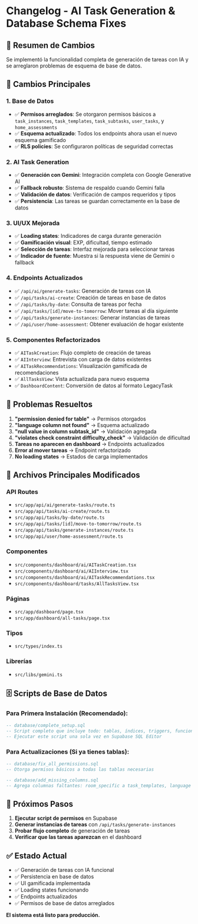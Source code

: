 # Changelog - AI Task Generation & Database Schema Fixes

## 🎯 **Resumen de Cambios**

Se implementó la funcionalidad completa de generación de tareas con IA y se arreglaron problemas de esquema de base de datos.

## 🔧 **Cambios Principales**

### **1. Base de Datos**

- ✅ **Permisos arreglados**: Se otorgaron permisos básicos a `task_instances`, `task_templates`, `task_subtasks`, `user_tasks`, y `home_assessments`
- ✅ **Esquema actualizado**: Todos los endpoints ahora usan el nuevo esquema gamificado
- ✅ **RLS policies**: Se configuraron políticas de seguridad correctas

### **2. AI Task Generation**

- ✅ **Generación con Gemini**: Integración completa con Google Generative AI
- ✅ **Fallback robusto**: Sistema de respaldo cuando Gemini falla
- ✅ **Validación de datos**: Verificación de campos requeridos y tipos
- ✅ **Persistencia**: Las tareas se guardan correctamente en la base de datos

### **3. UI/UX Mejorada**

- ✅ **Loading states**: Indicadores de carga durante generación
- ✅ **Gamificación visual**: EXP, dificultad, tiempo estimado
- ✅ **Selección de tareas**: Interfaz mejorada para seleccionar tareas
- ✅ **Indicador de fuente**: Muestra si la respuesta viene de Gemini o fallback

### **4. Endpoints Actualizados**

- ✅ `/api/ai/generate-tasks`: Generación de tareas con IA
- ✅ `/api/tasks/ai-create`: Creación de tareas en base de datos
- ✅ `/api/tasks/by-date`: Consulta de tareas por fecha
- ✅ `/api/tasks/[id]/move-to-tomorrow`: Mover tareas al día siguiente
- ✅ `/api/tasks/generate-instances`: Generar instancias de tareas
- ✅ `/api/user/home-assessment`: Obtener evaluación de hogar existente

### **5. Componentes Refactorizados**

- ✅ `AITaskCreation`: Flujo completo de creación de tareas
- ✅ `AIInterview`: Entrevista con carga de datos existentes
- ✅ `AITaskRecommendations`: Visualización gamificada de recomendaciones
- ✅ `AllTasksView`: Vista actualizada para nuevo esquema
- ✅ `DashboardContent`: Conversión de datos al formato LegacyTask

## 🐛 **Problemas Resueltos**

1. **"permission denied for table"** → Permisos otorgados
2. **"language column not found"** → Esquema actualizado
3. **"null value in column subtask_id"** → Validación agregada
4. **"violates check constraint difficulty_check"** → Validación de dificultad
5. **Tareas no aparecen en dashboard** → Endpoints actualizados
6. **Error al mover tareas** → Endpoint refactorizado
7. **No loading states** → Estados de carga implementados

## 📁 **Archivos Principales Modificados**

### **API Routes**

- `src/app/api/ai/generate-tasks/route.ts`
- `src/app/api/tasks/ai-create/route.ts`
- `src/app/api/tasks/by-date/route.ts`
- `src/app/api/tasks/[id]/move-to-tomorrow/route.ts`
- `src/app/api/tasks/generate-instances/route.ts`
- `src/app/api/user/home-assessment/route.ts`

### **Componentes**

- `src/components/dashboard/ai/AITaskCreation.tsx`
- `src/components/dashboard/ai/AIInterview.tsx`
- `src/components/dashboard/ai/AITaskRecommendations.tsx`
- `src/components/dashboard/tasks/AllTasksView.tsx`

### **Páginas**

- `src/app/dashboard/page.tsx`
- `src/app/dashboard/all-tasks/page.tsx`

### **Tipos**

- `src/types/index.ts`

### **Librerías**

- `src/libs/gemini.ts`

## 🗄️ **Scripts de Base de Datos**

### **Para Primera Instalación (Recomendado):**

```sql
-- database/complete_setup.sql
-- Script completo que incluye todo: tablas, índices, triggers, funciones, permisos y RLS
-- Ejecutar este script una sola vez en Supabase SQL Editor
```

### **Para Actualizaciones (Si ya tienes tablas):**

```sql
-- database/fix_all_permissions.sql
-- Otorga permisos básicos a todas las tablas necesarias

-- database/add_missing_columns.sql
-- Agrega columnas faltantes: room_specific a task_templates, language a home_assessments
```

## 🚀 **Próximos Pasos**

1. **Ejecutar script de permisos** en Supabase
2. **Generar instancias de tareas** con `/api/tasks/generate-instances`
3. **Probar flujo completo** de generación de tareas
4. **Verificar que las tareas aparezcan** en el dashboard

## ✅ **Estado Actual**

- ✅ Generación de tareas con IA funcional
- ✅ Persistencia en base de datos
- ✅ UI gamificada implementada
- ✅ Loading states funcionando
- ✅ Endpoints actualizados
- ✅ Permisos de base de datos arreglados

**El sistema está listo para producción.**
